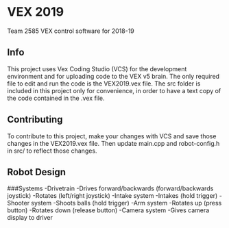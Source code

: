 # VEX 2019
Team 2585 VEX control software for 2018-19

## Info
This project uses Vex Coding Studio (VCS) for the development environment and for uploading code to the VEX v5 brain.
The only required file to edit and run the code is the VEX2019.vex file.
The src folder is included in this project only for convenience, in order to have a text copy of the code contained in the .vex file.

## Contributing
To contribute to this project, make your changes with VCS and save those changes in the VEX2019.vex file. Then update main.cpp and robot-config.h in src/ to reflect those changes.


## Robot Design
###Systems
-Drivetrain
	-Drives forward/backwards (forward/backwards joystick)
	-Rotates (left/right joystick)
-Intake system
	-Intakes (hold trigger)
-Shooter system
	-Shoots balls (hold trigger)
-Arm system
	-Rotates up (press button)
	-Rotates down (release button)
-Camera system
	-Gives camera display to driver